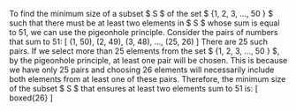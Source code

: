To find the minimum size of a subset $ S $ of the set $ {1, 2, 3, ..., 50 } $
such that there must be at least two elements in $ S $ whose sum is equal to 51, we can use the pigeonhole principle.
Consider the pairs of numbers that sum to 51: [ (1, 50), (2, 49), (3, 48), ..., (25, 26) ]
There are 25 such pairs.
If we select more than 25 elements from the set $ {1, 2, 3, ..., 50 } $, by the pigeonhole principle, at least one pair will be chosen.
This is because we have only 25 pairs and choosing 26 elements will necessarily include both elements from at least one of these pairs.
Therefore, the minimum size of the subset $ S $ that ensures at least two elements sum to 51 is:
[ boxed{26} ]
